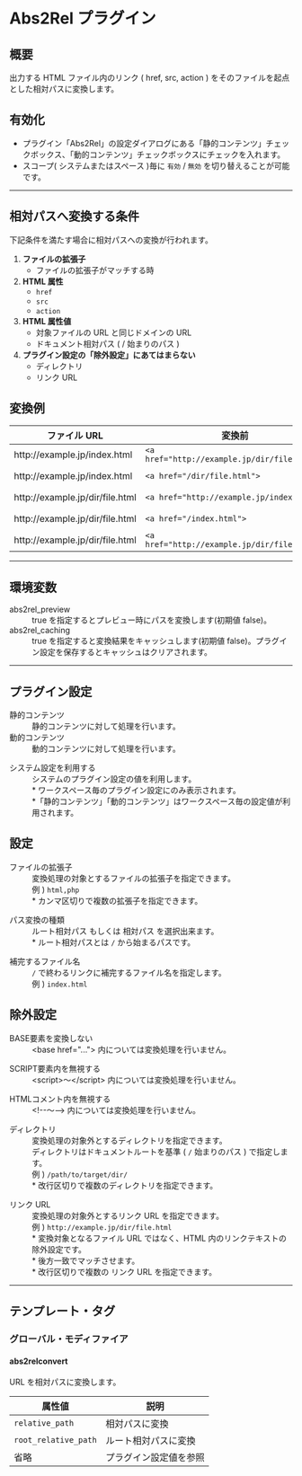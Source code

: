# Abs2Rel プラグイン

## 概要

出力する HTML ファイル内のリンク ( href, src, action ) をそのファイルを起点とした相対パスに変換します。

## 有効化

- プラグイン「Abs2Rel」の設定ダイアログにある「静的コンテンツ」チェックボックス、「動的コンテンツ」チェックボックスにチェックを入れます。
- スコープ\( システムまたはスペース \)毎に `有効` / `無効` を切り替えることが可能です。

---

## 相対パスへ変換する条件

下記条件を満たす場合に相対パスへの変換が行われます。

1. __ファイルの拡張子__
    - ファイルの拡張子がマッチする時
2. __HTML 属性__
    - `href`
    - `src`
    - `action`
3. __HTML 属性値__
    - 対象ファイルの URL と同じドメインの URL
    - ドキュメント相対パス ( / 始まりのパス )
4. __プラグイン設定の「除外設定」にあてはまらない__
    - ディレクトリ
    - リンク URL

## 変換例

<div class="table-responsive">
  <table class="table table-striped table-bordered text-nowrap">
    <thead>
      <tr>
        <th>ファイル URL</th>
        <th>変換前</th>
        <th>変換後(ルート相対パス)</th>
        <th>変換後(相対パス)</th>
      </tr>
    </thead>
    <tbody>
      <tr>
        <td>http://example.jp/index.html</td>
        <td><code>&lt;a href="http://example.jp/dir/file.html"&gt;</code></td>
        <td><code>&lt;a href="/dir/file.html"&gt;</code></td>
        <td><code>&lt;a href="./dir/file.html"&gt;</code></td>
      </tr>
      <tr>
        <td>http://example.jp/index.html</td>
        <td><code>&lt;a href="/dir/file.html"&gt;</code></td>
        <td><code>&lt;a href="/dir/file.html"&gt;</code></td>
        <td><code>&lt;a href="./dir/file.html"&gt;</code></td>
      </tr>
      <tr>
        <td>http://example.jp/dir/file.html</td>
        <td><code>&lt;a href="http://example.jp/index.html"&gt;</code></td>
        <td><code>&lt;a href="/index.html"&gt;</code></td>
        <td><code>&lt;a href="./../index.html"&gt;</code></td>
      </tr>
      <tr>
        <td>http://example.jp/dir/file.html</td>
        <td><code>&lt;a href="/index.html"&gt;</code></td>
        <td><code>&lt;a href="/index.html"&gt;</code></td>
        <td><code>&lt;a href="./../index.html"&gt;</code></td>
      </tr>
      <tr>
        <td>http://example.jp/dir/file.html</td>
        <td><code>&lt;a href="http://example.jp/dir/file.html"&gt;</code></td>
        <td><code>&lt;a href="/dir/file.html"&gt;</code></td>
        <td><code>&lt;a href="./file.html"&gt;</code></td>
      </tr>
    </tbody>
  </table>
</div>

---

## 環境変数

<dl>
  <dt>abs2rel_preview</dt>
  <dd>true を指定するとプレビュー時にパスを変換します(初期値 false)。</dd>
  <dt>abs2rel_caching</dt>
  <dd>true を指定すると変換結果をキャッシュします(初期値 false)。プラグイン設定を保存するとキャッシュはクリアされます。</dd>
</dl>

---

## プラグイン設定

<dl>
  <dt>静的コンテンツ</dt>
  <dd>静的コンテンツに対して処理を行います。</dd>
  <dt>動的コンテンツ</dt>
  <dd>動的コンテンツに対して処理を行います。</dd>
</dl>
<dl>
  <dt>システム設定を利用する</dt>
  <dd>
    システムのプラグイン設定の値を利用します。
  </dd>
  <dd>
    * ワークスペース毎のプラグイン設定にのみ表示されます。<br>
    *「静的コンテンツ」「動的コンテンツ」はワークスペース毎の設定値が利用されます。
  </dd>
</dl>

## 設定

<dl>
  <dt>ファイルの拡張子</dt>
  <dd>
    変換処理の対象とするファイルの拡張子を指定できます。<br>
  </dd>
  <dd>
    例 ) <code>html,php</code>
  </dd>
  <dd>
    * カンマ区切りで複数の拡張子を指定できます。
  </dd>
</dl>

<dl>
  <dt>パス変換の種類</dt>
  <dd>
    <value>ルート相対パス</value> もしくは <value>相対パス</value> を選択出来ます。
  </dd>
  <dd>
    * ルート相対パスとは <code>/</code> から始まるパスです。
  </dd>
</dl>

<dl>
  <dt>補完するファイル名</dt>
  <dd>
    <code>/</code> で終わるリンクに補完するファイル名を指定します。
  </dd>
  <dd>
    例 ) <code>index.html</code>
  </dd>
</dl>

## 除外設定

<dl>
  <dt>BASE要素を変換しない</dt>
  <dd>
    &lt;base href=&quot;...&quot;&gt; 内については変換処理を行いません。
  </dd>
</dl>
<dl>
  <dt>SCRIPT要素内を無視する</dt>
  <dd>
    &lt;script&gt;〜&lt;/script&gt; 内については変換処理を行いません。
  </dd>
</dl>
<dl>
  <dt>HTMLコメント内を無視する</dt>
  <dd>
    &lt;!--〜--&gt; 内については変換処理を行いません。
  </dd>
</dl>
<dl>
  <dt>ディレクトリ</dt>
  <dd>
    変換処理の対象外とするディレクトリを指定できます。<br>
    ディレクトリはドキュメントルートを基準 ( <code>/</code> 始まりのパス ) で指定します。
  </dd>
  <dd>
    例 ) <code>/path/to/target/dir/</code>
  </dd>
  <dd>
    * 改行区切りで複数のディレクトリを指定できます。
  </dd>
</dl>
<dl>
  <dt>リンク URL</dt>
  <dd>
    変換処理の対象外とするリンク URL を指定できます。
  </dd>
  <dd>
    例 ) <code>http://example.jp/dir/file.html</code>
  </dd>
  <dd>
    * <span class="text-danger">変換対象となるファイル URL ではなく、HTML 内のリンクテキストの除外設定です。</span><br>
    * 後方一致でマッチさせます。<br>
    * 改行区切りで複数の リンク URL を指定できます。
  </dd>
</dl>

---

## テンプレート・タグ

### グローバル・モディファイア

#### abs2relconvert

URL を相対パスに変換します。

<div class="table-responsive">
  <table class="table table-striped table-bordered text-nowrap">
    <thead>
      <tr>
        <th>属性値</th>
        <th>説明</th>
      </tr>
    </thead>
    <tbody>
      <tr>
        <td><code>relative_path</code></td>
        <td>相対パスに変換</td>
      </tr>
      <tr>
        <td><code>root_relative_path</code></td>
        <td>ルート相対パスに変換</td>
      </tr>
      <tr>
        <td>省略</td>
        <td>プラグイン設定値を参照</td>
      </tr>
    </tbody>
  </table>
</div>
